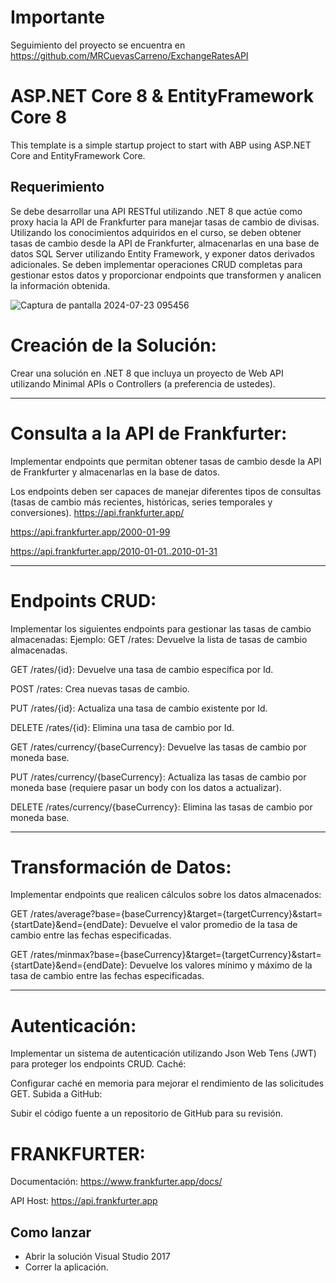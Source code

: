 # Importante

Seguimiento del proyecto se encuentra en https://github.com/MRCuevasCarreno/ExchangeRatesAPI

# ASP.NET Core 8 & EntityFramework Core 8

This template is a simple startup project to start with ABP
using ASP.NET Core and EntityFramework Core.

## Requerimiento

Se debe desarrollar una API RESTful utilizando .NET 8 que actúe como proxy hacia la API de Frankfurter para manejar tasas de cambio de divisas. Utilizando los conocimientos adquiridos en el curso, se deben obtener tasas de cambio desde la API de Frankfurter, almacenarlas en una base de datos SQL Server utilizando Entity Framework, y exponer datos derivados adicionales. Se deben implementar operaciones CRUD completas para gestionar estos datos y proporcionar endpoints que transformen y analicen la información obtenida.

![Captura de pantalla 2024-07-23 095456](https://github.com/user-attachments/assets/3fa9c8ff-7fa3-45eb-9a27-82fe89408488)


# Creación de la Solución:
Crear una solución en .NET 8 que incluya un proyecto de Web API utilizando Minimal APIs o Controllers (a preferencia de ustedes). 
*******
# Consulta a la API de Frankfurter:
Implementar endpoints que permitan obtener tasas de cambio desde la API de Frankfurter y almacenarlas en la base de datos. 

Los endpoints deben ser capaces de manejar diferentes tipos de consultas (tasas de cambio más recientes, históricas, series temporales y conversiones). 
https://api.frankfurter.app/ 

https://api.frankfurter.app/2000-01-99 

https://api.frankfurter.app/2010-01-01..2010-01-31 
*******


# Endpoints CRUD:
Implementar los siguientes endpoints para gestionar las tasas de cambio almacenadas:
Ejemplo:
GET /rates: Devuelve la lista de tasas de cambio almacenadas. 

GET /rates/{id}: Devuelve una tasa de cambio específica por Id. 

POST /rates: Crea nuevas tasas de cambio. 

PUT /rates/{id}: Actualiza una tasa de cambio existente por Id. 

DELETE /rates/{id}: Elimina una tasa de cambio por Id. 

GET /rates/currency/{baseCurrency}: Devuelve las tasas de cambio por moneda base. 

PUT /rates/currency/{baseCurrency}: Actualiza las tasas de cambio por moneda base (requiere pasar un body con los datos a actualizar). 

DELETE /rates/currency/{baseCurrency}: Elimina las tasas de cambio por moneda base. 

*******

# Transformación de Datos:
Implementar endpoints que realicen cálculos sobre los datos almacenados:

GET /rates/average?base={baseCurrency}&target={targetCurrency}&start={startDate}&end={endDate}: Devuelve el valor promedio de la tasa de cambio entre las fechas especificadas. 

GET /rates/minmax?base={baseCurrency}&target={targetCurrency}&start={startDate}&end={endDate}: Devuelve los valores mínimo y máximo de la tasa de cambio entre las fechas especificadas. 

*******
# Autenticación:
Implementar un sistema de autenticación utilizando Json Web Tens (JWT) para proteger los endpoints CRUD. 
Caché:

Configurar caché en memoria para mejorar el rendimiento de las solicitudes GET. 
Subida a GitHub:

Subir el código fuente a un repositorio de GitHub para su revisión. 

# FRANKFURTER:

Documentación: https://www.frankfurter.app/docs/

API Host: https://api.frankfurter.app


## Como lanzar

* Abrir la solución Visual Studio 2017
* Correr la aplicación.
